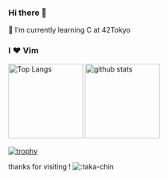 ### Hi there 👋
🌱 I’m currently learning C at 42Tokyo

### I :heart: Vim

<p align="left"> 
  <img alt="Top Langs" height="150px" src="https://github-readme-stats.vercel.app/api/top-langs/?username=taka-chin&layout=compact&show_icons=true&theme=onedark" />
  <img alt="github stats" height="150px" src="https://github-readme-stats.vercel.app/api?username=taka-chin&theme=onedark&show_icons=ture" />
</p>

[![trophy](https://github-profile-trophy.vercel.app/?username=taka-chin&theme=onedark&column=8)](https://github.com/ryo-ma/github-profile-trophy)

thanks for visiting !
![:taka-chin](https://count.getloli.com/get/@:ntaka-chin?theme=asoul)
<!--
**taka-chin/taka-chin** is a ✨ _special_ ✨ repository because its `README.md` (this file) appears on your GitHub profile.

Here are some ideas to get you started:

- 🔭 I’m currently working on ...
- 🌱 I’m currently learning ...
- 👯 I’m looking to collaborate on ...
- 🤔 I’m looking for help with ...
- 💬 Ask me about ...
- 📫 How to reach me: ...
- 😄 Pronouns: ...
- ⚡ Fun fact: ...
-->

